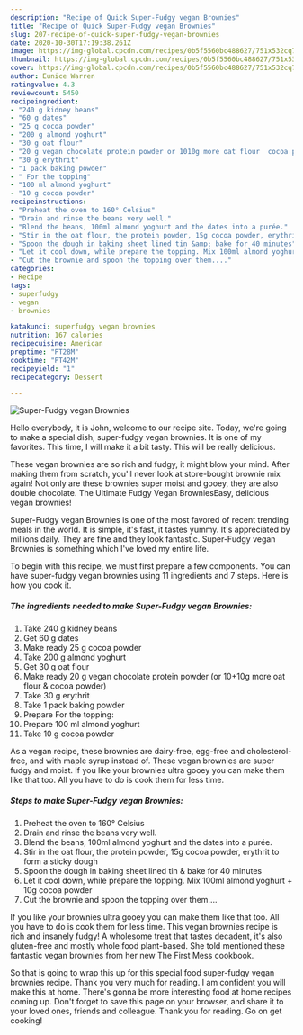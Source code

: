 ```yaml
---
description: "Recipe of Quick Super-Fudgy vegan Brownies"
title: "Recipe of Quick Super-Fudgy vegan Brownies"
slug: 207-recipe-of-quick-super-fudgy-vegan-brownies
date: 2020-10-30T17:19:38.261Z
image: https://img-global.cpcdn.com/recipes/0b5f5560bc488627/751x532cq70/super-fudgy-vegan-brownies-recipe-main-photo.jpg
thumbnail: https://img-global.cpcdn.com/recipes/0b5f5560bc488627/751x532cq70/super-fudgy-vegan-brownies-recipe-main-photo.jpg
cover: https://img-global.cpcdn.com/recipes/0b5f5560bc488627/751x532cq70/super-fudgy-vegan-brownies-recipe-main-photo.jpg
author: Eunice Warren
ratingvalue: 4.3
reviewcount: 5450
recipeingredient:
- "240 g kidney beans"
- "60 g dates"
- "25 g cocoa powder"
- "200 g almond yoghurt"
- "30 g oat flour"
- "20 g vegan chocolate protein powder or 1010g more oat flour  cocoa powder"
- "30 g erythrit"
- "1 pack baking powder"
- " For the topping"
- "100 ml almond yoghurt"
- "10 g cocoa powder"
recipeinstructions:
- "Preheat the oven to 160° Celsius"
- "Drain and rinse the beans very well."
- "Blend the beans, 100ml almond yoghurt and the dates into a purée."
- "Stir in the oat flour, the protein powder, 15g cocoa powder, erythrit to form a sticky dough"
- "Spoon the dough in baking sheet lined tin &amp; bake for 40 minutes"
- "Let it cool down, while prepare the topping. Mix 100ml almond yoghurt + 10g cocoa powder"
- "Cut the brownie and spoon the topping over them...."
categories:
- Recipe
tags:
- superfudgy
- vegan
- brownies

katakunci: superfudgy vegan brownies 
nutrition: 167 calories
recipecuisine: American
preptime: "PT28M"
cooktime: "PT42M"
recipeyield: "1"
recipecategory: Dessert

---
```



![Super-Fudgy vegan Brownies](https://img-global.cpcdn.com/recipes/0b5f5560bc488627/751x532cq70/super-fudgy-vegan-brownies-recipe-main-photo.jpg)

Hello everybody, it is John, welcome to our recipe site. Today, we're going to make a special dish, super-fudgy vegan brownies. It is one of my favorites. This time, I will make it a bit tasty. This will be really delicious.

These vegan brownies are so rich and fudgy, it might blow your mind. After making them from scratch, you&#39;ll never look at store-bought brownie mix again! Not only are these brownies super moist and gooey, they are also double chocolate. The Ultimate Fudgy Vegan BrowniesEasy, delicious vegan brownies!

Super-Fudgy vegan Brownies is one of the most favored of recent trending meals in the world. It is simple, it's fast, it tastes yummy. It's appreciated by millions daily. They are fine and they look fantastic. Super-Fudgy vegan Brownies is something which I've loved my entire life.


To begin with this recipe, we must first prepare a few components. You can have super-fudgy vegan brownies using 11 ingredients and 7 steps. Here is how you cook it.

<!--inarticleads1-->

##### The ingredients needed to make Super-Fudgy vegan Brownies:

1. Take 240 g kidney beans
1. Get 60 g dates
1. Make ready 25 g cocoa powder
1. Take 200 g almond yoghurt
1. Get 30 g oat flour
1. Make ready 20 g vegan chocolate protein powder (or 10+10g more oat flour &amp; cocoa powder)
1. Take 30 g erythrit
1. Take 1 pack baking powder
1. Prepare  For the topping:
1. Prepare 100 ml almond yoghurt
1. Take 10 g cocoa powder


As a vegan recipe, these brownies are dairy-free, egg-free and cholesterol-free, and with maple syrup instead of. These vegan brownies are super fudgy and moist. If you like your brownies ultra gooey you can make them like that too. All you have to do is cook them for less time. 

<!--inarticleads2-->

##### Steps to make Super-Fudgy vegan Brownies:

1. Preheat the oven to 160° Celsius
1. Drain and rinse the beans very well.
1. Blend the beans, 100ml almond yoghurt and the dates into a purée.
1. Stir in the oat flour, the protein powder, 15g cocoa powder, erythrit to form a sticky dough
1. Spoon the dough in baking sheet lined tin &amp; bake for 40 minutes
1. Let it cool down, while prepare the topping. Mix 100ml almond yoghurt + 10g cocoa powder
1. Cut the brownie and spoon the topping over them....


If you like your brownies ultra gooey you can make them like that too. All you have to do is cook them for less time. This vegan brownies recipe is rich and insanely fudgy! A wholesome treat that tastes decadent, it&#39;s also gluten-free and mostly whole food plant-based. She told mentioned these fantastic vegan brownies from her new The First Mess cookbook. 

So that is going to wrap this up for this special food super-fudgy vegan brownies recipe. Thank you very much for reading. I am confident you will make this at home. There's gonna be more interesting food at home recipes coming up. Don't forget to save this page on your browser, and share it to your loved ones, friends and colleague. Thank you for reading. Go on get cooking!
